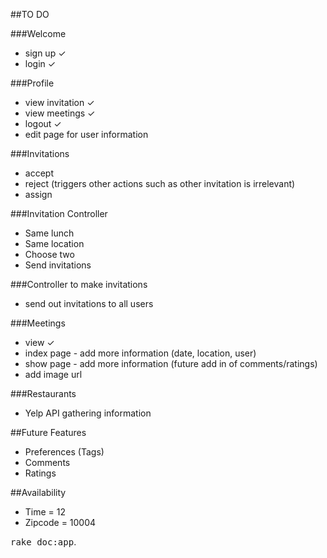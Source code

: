 ##TO DO

###Welcome
- sign up ✓
- login ✓

###Profile
- view invitation ✓
- view meetings ✓
- logout ✓
- edit page for user information

###Invitations
- accept
- reject (triggers other actions such as other invitation is irrelevant)
- assign 

###Invitation Controller
- Same lunch
- Same location
- Choose two
- Send invitations

###Controller to make invitations
- send out invitations to all users

###Meetings
- view ✓
- index page - add more information (date, location, user)
- show page - add more information (future add in of comments/ratings)
- add image url

###Restaurants
- Yelp API gathering information

##Future Features
- Preferences (Tags)
- Comments
- Ratings

##Availability
- Time = 12
- Zipcode = 10004

<tt>rake doc:app</tt>.
